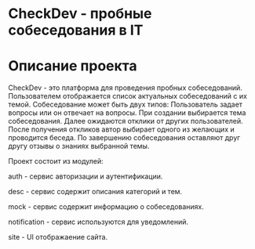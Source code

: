 # CheckDev - пробные собеседования в IT
# Описание проекта
CheckDev - это платформа для проведения пробных собеседований.
Пользователем отображается список актуальных собеседований с их темой.
Собеседование может быть двух типов: Пользователь задает вопросы или он отвечает на вопросы.
При создании выбирается тема собеседования. Далее ожидаются отклики от других пользователей.
После получения откликов автор выбирает одного из желающих и проводится беседа.
По завершению собеседования оставляют друг другу отзывы о знаниях выбранной темы.

Проект состоит из модулей:

auth - сервис авторизации и аутентификации.

desc - сервис содержит описания категорий и тем.

mock - сервис содержит информацию о собеседованиях.

notification - сервис используются для уведомлений.

site - UI отображаение сайта.